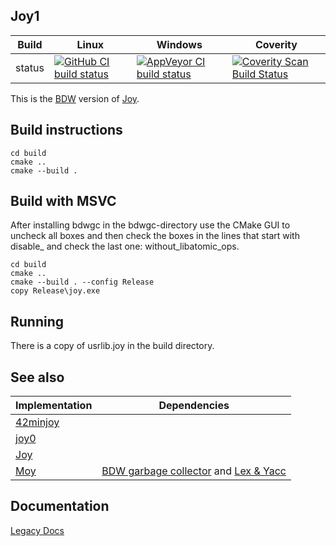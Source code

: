 Joy1
----

Build|Linux|Windows|Coverity
---|---|---|---
status|[![GitHub CI build status](https://github.com/Wodan58/joy1/actions/workflows/cmake.yml/badge.svg)](https://github.com/Wodan58/joy1/actions/workflows/cmake.yml)|[![AppVeyor CI build status](https://ci.appveyor.com/api/projects/status/github/Wodan58/joy1?branch=master&svg=true)](https://ci.appveyor.com/project/Wodan58/joy1)|[![Coverity Scan Build Status](https://img.shields.io/coverity/scan/14633.svg)](https://scan.coverity.com/projects/wodan58-joy1)

This is the [BDW](https://github.com/ivmai/bdwgc) version of
[Joy](https://github.com/Wodan58/Joy).

Build instructions
------------------

    cd build
    cmake ..
    cmake --build .

Build with MSVC
---------------

After installing bdwgc in the bdwgc-directory use the CMake GUI to uncheck all
boxes and then check the boxes in the lines that start with disable\_ and
check the last one: without\_libatomic\_ops.

    cd build
    cmake ..
    cmake --build . --config Release
    copy Release\joy.exe

Running
-------

There is a copy of usrlib.joy in the build directory.

See also
--------

Implementation|Dependencies
--------------|------------
[42minjoy](https://github.com/Wodan58/42minjoy)|
[joy0](https://github.com/Wodan58/joy0)|
[Joy](https://github.com/Wodan58/Joy)|
[Moy](https://github.com/Wodan58/Moy)|[BDW garbage collector](https://github.com/ivmai/bdwgc) and [Lex & Yacc](https://sourceforge.net/projects/winflexbison/files/win_flex_bison-latest.zip)

Documentation
-------------

[Legacy Docs](https://wodan58.github.io)
